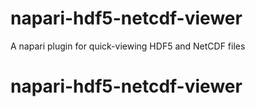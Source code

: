 # napari-hdf5-netcdf-viewer
A napari plugin for quick-viewing HDF5 and NetCDF files
# napari-hdf5-netcdf-viewer
